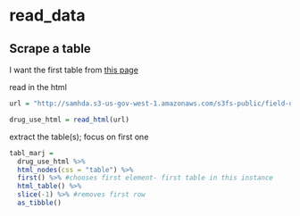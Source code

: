 read\_data
================

## Scrape a table

I want the first table from [this
page](http://samhda.s3-us-gov-west-1.amazonaws.com/s3fs-public/field-uploads/2k15StateFiles/NSDUHsaeShortTermCHG2015.htm)

read in the html

``` r
url = "http://samhda.s3-us-gov-west-1.amazonaws.com/s3fs-public/field-uploads/2k15StateFiles/NSDUHsaeShortTermCHG2015.htm"

drug_use_html = read_html(url)
```

extract the table(s); focus on first one

``` r
tabl_marj =
  drug_use_html %>%
  html_nodes(css = "table") %>%
  first() %>% #chooses first element- first table in this instance
  html_table() %>%
  slice(-1) %>% #removes first row
  as_tibble()
```
